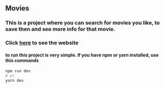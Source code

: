 ## Movies

### This is a project where you can search for movies you like, to save then and see more info for that movie.

### Click <a href="https://movies-umber.vercel.app/" target="_blank">here<a/> to see the website

#### to run this project is very simple. If you have npm or yarn installed, use this commands

```bash
npm run dev
# or
yarn dev
```
